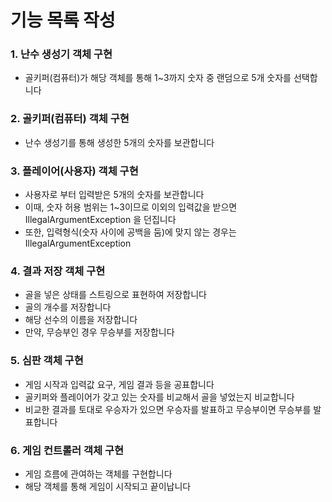 # 기능 목록 작성

### 1. 난수 생성기 객체 구현

- 골키퍼(컴퓨터)가 해당 객체를 통해 1~3까지 숫자 중 랜덤으로 5개 숫자를 선택합니다

### 2. 골키퍼(컴퓨터) 객체 구현

- 난수 생성기를 통해 생성한 5개의 숫자를 보관합니다

### 3. 플레이어(사용자) 객체 구현

- 사용자로 부터 입력받은 5개의 숫자를 보관합니다
- 이때, 숫자 허용 범위는 1~3이므로 이외의 입력값을 받으면 IllegalArgumentException 을 던집니다
- 또한, 입력형식(숫자 사이에 공백을 둠)에 맞지 않는 경우는 IllegalArgumentException

### 4. 결과 저장 객체 구현

- 골을 넣은 상태를 스트링으로 표현하여 저장합니다
- 골의 개수를 저장합니다
- 해당 선수의 이름을 저장합니다
- 만약, 무승부인 경우 무승부를 저장합니다

### 5. 심판 객체 구현

- 게임 시작과 입력값 요구, 게임 결과 등을 공표합니다
- 골키퍼와 플레이어가 갖고 있는 숫자를 비교해서 골을 넣었는지 비교합니다
- 비교한 결과를 토대로 우승자가 있으면 우승자를 발표하고 무승부이면 무승부를 발표합니다

### 6. 게임 컨트롤러 객체 구현

- 게임 흐름에 관여하는 객체를 구현합니다
- 해당 객체를 통해 게임이 시작되고 끝이납니다
